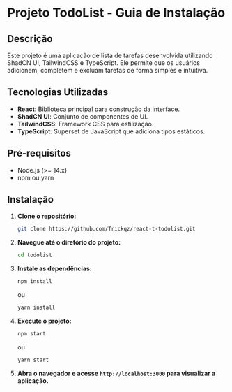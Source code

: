 # Projeto TodoList - Guia de Instalação

## Descrição
Este projeto é uma aplicação de lista de tarefas desenvolvida utilizando ShadCN UI, TailwindCSS e TypeScript. Ele permite que os usuários adicionem, completem e excluam tarefas de forma simples e intuitiva.

## Tecnologias Utilizadas
- **React**: Biblioteca principal para construção da interface.
- **ShadCN UI**: Conjunto de componentes de UI.
- **TailwindCSS**: Framework CSS para estilização.
- **TypeScript**: Superset de JavaScript que adiciona tipos estáticos.

## Pré-requisitos
- Node.js (>= 14.x)
- npm ou yarn

## Instalação

1. **Clone o repositório:**
   ```bash
   git clone https://github.com/Trickqz/react-t-todolist.git
   ```

2. **Navegue até o diretório do projeto:**
   ```bash
   cd todolist
   ```

3. **Instale as dependências:**
   ```bash
   npm install
   ```

   ou

   ```bash
   yarn install
   ```

4. **Execute o projeto:**
   ```bash
   npm start
   ```

   ou

   ```bash
   yarn start
   ```

5. **Abra o navegador e acesse `http://localhost:3000` para visualizar a aplicação.**
